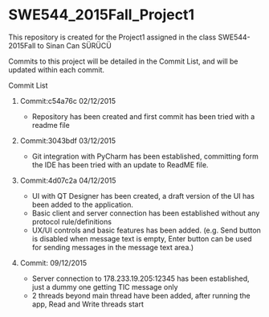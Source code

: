 # SWE544_2015Fall_Project1
This repository is created for the Project1 assigned in the class SWE544-2015Fall to Sinan Can SÜRÜCÜ

Commits to this project will be detailed in the Commit List, and will be updated within each commit.

Commit List

1) Commit:c54a76c 02/12/2015
    - Repository has been created and first commit has been tried with a readme file

2) Commit:3043bdf 03/12/2015
    - Git integration with PyCharm has been established, committing form the IDE has been tried with an update to ReadME file.
    
3) Commit:4d07c2a 04/12/2015
    - UI with QT Designer has been created, a draft version of the UI has been added to the application.
    - Basic client and server connection has been established without any protocol rule/definitions
    - UX/UI controls and basic features has been added. (e.g. Send button is disabled when message text is empty, Enter button can be used for sending messages in the message text area.)

4) Commit: 09/12/2015
    - Server connection to 178.233.19.205:12345 has been established, just a dummy one getting TIC message only
    - 2 threads beyond main thread have been added, after running the app, Read and Write threads start